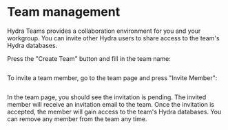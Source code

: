 # Team management

Hydra Teams provides a collaboration environment for you and your workgroup.
You can invite other Hydra users to share access to the team's Hydra databases.

Press the "Create Team" button and fill in the team name:

<figure><img src="../../.gitbook/assets/create_new_team.png" alt=""><figcaption></figcaption></figure>

To invite a team member, go to the team page and press "Invite Member":

<figure><img src="../../.gitbook/assets/invite_team_member.png" alt=""><figcaption></figcaption></figure>

In the team page, you should see the invitation is pending.
The invited member will receive an invitation email to the team.
Once the invitation is accepted, the member will gain access to the team's Hydra databases.
You can remove any member from the team any time.

<figure><img src="../../.gitbook/assets/remove_team_member.png" alt=""><figcaption></figcaption></figure>
